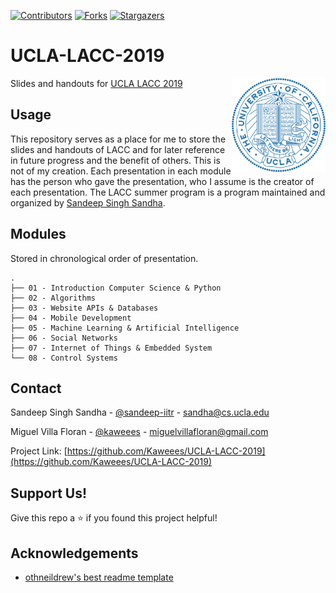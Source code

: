[![Contributors][contributors-shield]][contributors-url]
[![Forks][forks-shield]][forks-url]
[![Stargazers][stars-shield]][stars-url]

# UCLA-LACC-2019

[<img src="assets/img/ucla-logo.png" align="right" width="150">](https://github.com/Kaweees/UCLA-LACC-2019)

Slides and handouts for [UCLA LACC 2019](https://sites.google.com/site/computingcircle/2019-summer)

<!-- USAGE -->
## Usage

<p style="margin-right: 150;">This repository serves as a place for me to store the slides and handouts of LACC and for later reference in future progress and the benefit of others. This is not of my creation. Each presentation in each module has the person who gave the presentation, who I assume is the creator of each presentation. The LACC summer program is a program maintained and organized by <a href="https://github.com/sandeep-iitr">Sandeep Singh Sandha</a>.</p>

<!-- MODULES -->
## Modules

Stored in chronological order of presentation.

```
.
├── 01 - Introduction Computer Science & Python
├── 02 - Algorithms
├── 03 - Website APIs & Databases
├── 04 - Mobile Development
├── 05 - Machine Learning & Artificial Intelligence
├── 06 - Social Networks
├── 07 - Internet of Things & Embedded System
└── 08 - Control Systems
```
<!-- CONTACT -->
## Contact

Sandeep Singh Sandha - [@sandeep-iitr](https://github.com/sandeep-iitr) - sandha@cs.ucla.edu

Miguel Villa Floran - [@kaweees](https://twitter.com/kaweees1) - miguelvillafloran@gmail.com

Project Link: [https://github.com/Kaweees/UCLA-LACC-2019](https://github.com/Kaweees/UCLA-LACC-2019)

## Support Us!
Give this repo a ⭐️ if you found this project helpful!

## Acknowledgements

-   [othneildrew's best readme template](https://github.com/othneildrew/Best-README-Template)

[contributors-shield]: https://img.shields.io/github/contributors/Kaweees/UCLA-LACC-2019.svg?style=for-the-badge
[contributors-url]: https://github.com/Kaweees/UCLA-LACC-2019/graphs/contributors
[forks-shield]: https://img.shields.io/github/forks/Kaweees/UCLA-LACC-2019.svg?style=for-the-badge
[forks-url]: https://github.com/Kaweees/UCLA-LACC-2019/network/members
[stars-shield]: https://img.shields.io/github/stars/Kaweees/UCLA-LACC-2019.svg?style=for-the-badge
[stars-url]: https://github.com/Kaweees/UCLA-LACC-2019/stargazers
